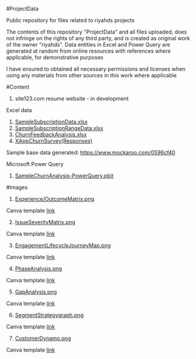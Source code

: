 #ProjectData

Public repository for files related to riyahds projects

The contents of this repository "ProjectData" and all files uploaded, does not infringe on the rights of any third party, and is created as original work of the owner "riyahds". Data entities in Excel and Power Query are generated at random from online resources with references where applicable, for demonstrative purposes

I have ensured to obtained all necessary permissions and licenses when using any materials from other sources in this work where applicable

#Content

1. site123.com resume website - in development

Excel data
1. [SampleSubscriptionData.xlsx](https://github.com/riyahds/ProjectData/blob/main/SampleSubscriptionData.xlsx)
2. [SampleSubscriptionRangeData.xlsx](https://github.com/riyahds/ProjectData/blob/main/SampleSubscriptionRangeData.xlsx)
3. [ChurnFeedbackAnalysis.xlsx](https://github.com/riyahds/ProjectData/blob/main/ChurnFeedbackAnalysis.xlsx)
4. [XAppChurnSurvey(Responses)](https://github.com/riyahds/ProjectData/blob/main/XAppChurnSurvey(Responses).xlsx)

Sample base data generated: https://www.mockaroo.com/0596cf40

Microsoft Power Query
1. [SampleChurnAnalysis-PowerQuery.pbit](https://github.com/riyahds/ProjectData/blob/main/SampleChurnAnalysis-PowerQuery.pbit)

#Images

1. [Experience/OutcomeMatrix.png](https://github.com/riyahds/ProjectData/blob/main/ExperienceOutcomeMatrix.png)

Canva template [link](https://www.canva.com/design/DAFa34jYWO4/eVX3tjZ0bS5RuVOJAf-jVA/edit?utm_content=DAFa34jYWO4&utm_campaign=designshare&utm_medium=link2&utm_source=sharebutton)

2. [IssueSeverityMatrix.png](https://github.com/riyahds/ProjectData/blob/main/IssueSeverityMatrix.png)

Canva template [link](https://www.canva.com/design/DAFbsagwtsQ/63rLDJ7gay5xNbdSCAldwg/edit?utm_content=DAFbsagwtsQ&utm_campaign=designshare&utm_medium=link2&utm_source=sharebutton)

3. [EngagementLifecycleJourneyMap.png](https://github.com/riyahds/ProjectData/blob/main/EngagementLifecycleJourneyMap.png)

Canva template [link](https://www.canva.com/design/DAFb4ub6kyw/1wBIv98azBop9AiQGd-OaQ/edit?utm_content=DAFb4ub6kyw&utm_campaign=designshare&utm_medium=link2&utm_source=sharebutton)

4. [PhaseAnalysis.png](https://github.com/riyahds/ProjectData/blob/main/PhaseAnalysis.png)

Canva template [link](https://www.canva.com/design/DAFb9gFAAJc/iE02yvCVYg4Fh9HUBclqVg/edit?utm_content=DAFb9gFAAJc&utm_campaign=designshare&utm_medium=link2&utm_source=sharebutton)

5. [GapAnalysis.png](https://github.com/riyahds/ProjectData/blob/main/GAPAnalysis.png)

Canva template [link](https://www.canva.com/design/DAFcDyqW_FM/nNhb98iBLDiqURvHgFNB6g/edit?utm_content=DAFcDyqW_FM&utm_campaign=designshare&utm_medium=link2&utm_source=sharebutton)

6. [SegmentStrategygraph.png](https://github.com/riyahds/ProjectData/blob/main/SegmentStrategy.png)

Canva template [link](https://www.canva.com/design/DAFcIrxWfqs/H9TS5qdWO-5B2jHhv6DRFg/edit?utm_content=DAFcIrxWfqs&utm_campaign=designshare&utm_medium=link2&utm_source=sharebutton)

7. [CustomerDynamo.png](https://github.com/riyahds/ProjectData/blob/main/CustomerDynamo.png)

Canva template [link](https://www.canva.com/design/DAFcKk5XGfI/QXujQZF-Zx4u9PfDYAF5Cw/edit?utm_content=DAFcKk5XGfI&utm_campaign=designshare&utm_medium=link2&utm_source=sharebutton)
